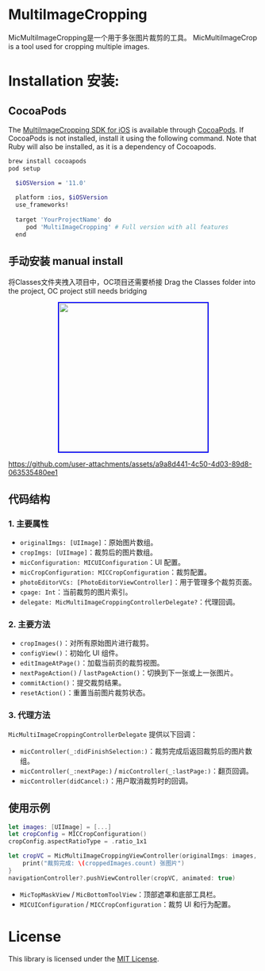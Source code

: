 # MultiImageCropping
MicMultiImageCropping是一个用于多张图片裁剪的工具。
MicMultiImageCrop is a tool used for cropping multiple images.

# Installation 安装:

## CocoaPods
The [MultiImageCropping SDK for iOS](https://github.com/Json031/MultiImageCropping) is available through [CocoaPods](http://cocoapods.org). If CocoaPods is not installed, install it using the following command. Note that Ruby will also be installed, as it is a dependency of Cocoapods.
   ```bash
   brew install cocoapods
   pod setup
   ```
 ```bash
   $iOSVersion = '11.0'
   
   platform :ios, $iOSVersion
   use_frameworks!
   
   target 'YourProjectName' do
      pod 'MultiImageCropping' # Full version with all features
   end
   ```

## 手动安装 manual install
将Classes文件夹拽入项目中，OC项目还需要桥接
Drag the Classes folder into the project, OC project still needs bridging

<p align="center">
  <img src="https://github.com/user-attachments/assets/93262aa4-1023-485d-af08-37a76338b0c0" width="300" style="border: 2px solid blue;" />
</p>

https://github.com/user-attachments/assets/a9a8d441-4c50-4d03-89d8-063535480ee1


## 代码结构

### 1. 主要属性
- `originalImgs: [UIImage]`：原始图片数组。
- `cropImgs: [UIImage]`：裁剪后的图片数组。
- `micConfiguration: MICUIConfiguration`：UI 配置。
- `micCropConfiguration: MICCropConfiguration`：裁剪配置。
- `photoEditorVCs: [PhotoEditorViewController]`：用于管理多个裁剪页面。
- `cpage: Int`：当前裁剪的图片索引。
- `delegate: MicMultiImageCroppingControllerDelegate?`：代理回调。

### 2. 主要方法
- `cropImages()`：对所有原始图片进行裁剪。
- `configView()`：初始化 UI 组件。
- `editImageAtPage()`：加载当前页的裁剪视图。
- `nextPageAction()` / `lastPageAction()`：切换到下一张或上一张图片。
- `commitAction()`：提交裁剪结果。
- `resetAction()`：重置当前图片裁剪状态。

### 3. 代理方法
`MicMultiImageCroppingControllerDelegate` 提供以下回调：
- `micController(_:didFinishSelection:)`：裁剪完成后返回裁剪后的图片数组。
- `micController(_:nextPage:)` / `micController(_:lastPage:)`：翻页回调。
- `micController(didCancel:)`：用户取消裁剪时的回调。

## 使用示例
```swift
let images: [UIImage] = [...]
let cropConfig = MICCropConfiguration()
cropConfig.aspectRatioType = .ratio_1x1

let cropVC = MicMultiImageCroppingViewController(originalImgs: images, micCropConfiguration: cropConfig) { croppedImages in
    print("裁剪完成: \(croppedImages.count) 张图片")
}
navigationController?.pushViewController(cropVC, animated: true)
```

- `MicTopMaskView` / `MicBottomToolView`：顶部遮罩和底部工具栏。
- `MICUIConfiguration` / `MICCropConfiguration`：裁剪 UI 和行为配置。

# License
This library is licensed under the [MIT License](https://github.com/Json031/MultiImageCropping/blob/main/LICENSE).

